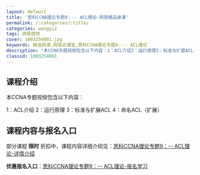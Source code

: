 ```yaml
---
layout: default
title: '思科CCNA理论专题9：-- ACL理论-网易精品单课'
permalink: /:categories/:title/
categories: wangyi2
tags: 网易提供
cover: 1003254001.jpg
keywords: 精选网课,网易云课堂,思科CCNA理论专题9：-- ACL理论
description: "本CCNA专题视频包含以下内容：1：ACL介绍2：运行原理3：标准与扩展ACL4：命名ACL（扩展）思科CCNA理论专题9：--ACL理论"
classid: 1003254001
---
```


## 课程介绍

本CCNA专题视频包含以下内容：
 
 1：ACL介绍
 2：运行原理
 3：标准与扩展ACL
 4：命名ACL（扩展）

## 课程内容与报名入口

部分课程 **限时** 折扣中，课程内容详细介绍见：[思科CCNA理论专题9：-- ACL理论-详情介绍](https://study.163.com/course/introduction/1003254001.htm?share=1&shareId=1025206652&utm_campaign=share&utm_medium=iphoneShare&utm_source=&utm_u=1025206652)

**优惠报名入口**：[思科CCNA理论专题9：-- ACL理论-报名学习](https://study.163.com/course/introduction/1003254001.htm?share=1&shareId=1025206652&utm_campaign=share&utm_medium=iphoneShare&utm_source=&utm_u=1025206652)

